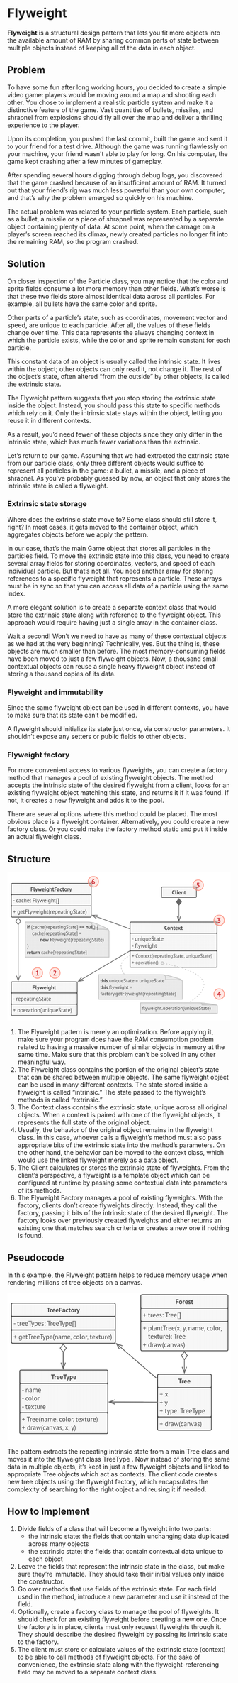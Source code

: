 # Flyweight
**Flyweight** is a structural design pattern that lets you fit more objects into the available 
amount of RAM by sharing common parts of state between multiple objects instead of keeping all
of the data in each object.

## Problem
To have some fun after long working hours, you decided to create a simple video game: players 
would be moving around a map and shooting each other. You chose to implement a realistic 
particle system and make it a distinctive feature of the game. Vast quantities of bullets, 
missiles, and shrapnel from explosions should fly all over the map and deliver a thrilling
experience to the player.

Upon its completion, you pushed the last commit, built the game and sent it to your friend for 
a test drive. Although the game was running flawlessly on your machine, your friend wasn’t 
able to play for long. On his computer, the game kept crashing after a few minutes of gameplay.

After spending several hours digging through  debug logs, you discovered that the game crashed 
because of an insufficient amount of RAM. It turned out that your friend’s rig was much less 
powerful than your own computer, and that’s why the problem emerged so quickly on his machine.

The actual problem was related to your particle system. Each particle, such as a bullet, a 
missile or a piece of shrapnel was represented by a separate object containing plenty of data. 
At some point, when the carnage on a player’s screen reached its climax, newly created 
particles no longer fit into the remaining RAM, so the program crashed.

## Solution
On closer inspection of the Particle class, you may notice that the color and sprite fields 
consume a lot more memory than other fields. What’s worse is that these two fields store
almost identical data across all particles. For example, all bullets have the same color and 
sprite.

Other parts of a particle’s state, such as coordinates, movement vector and speed, are unique 
to each particle. After all, the values of these fields change over time. This data represents 
the always changing context in which the particle exists, while the color and sprite remain constant for each particle.

This constant data of an object is usually called the intrinsic state. It lives within the 
object; other objects can only read it, not change it. The rest of the object’s state, often 
altered “from the outside” by other objects, is called the extrinsic state.

The Flyweight pattern suggests that you stop storing the extrinsic state inside the object. 
Instead, you should pass this state to specific methods which rely on it. Only the intrinsic
state stays within the object, letting you reuse it in different contexts.

As a result, you’d need fewer of these objects since they only differ in the intrinsic state, 
which has much fewer variations than the extrinsic.

Let’s return to our game. Assuming that we had extracted the extrinsic state from our particle 
class, only three different objects would suffice to represent all particles in the game: a
bullet, a missile, and a piece of shrapnel. As you’ve probably guessed by now, an object that 
only stores the intrinsic state is called a flyweight.

### Extrinsic state storage
Where does the extrinsic state move to? Some class should still store it, right? In most cases,
 it gets moved to the container object, which aggregates objects before we apply the pattern.

In our case, that’s the main Game object that stores all particles in the particles field. To 
move the extrinsic state into this class, you need to create several array fields for storing
coordinates, vectors, and speed of each individual particle. But that’s not all. You need 
another array for storing references to a specific flyweight that represents a particle. These 
arrays must be in sync so that you can access all data of a particle using the same index.

A more elegant solution is to create a separate context class that would store the extrinsic 
state along with reference to the flyweight object. This approach would require having just
a single array in the container class.

Wait a second! Won’t we need to have as many of these contextual objects as we had at the very 
beginning? Technically, yes. But the thing is, these objects are much smaller than before. The 
most memory-consuming fields have been moved to just a few flyweight objects. Now, a thousand 
small contextual objects can reuse a single heavy flyweight object instead of storing a 
thousand copies of its data.

### Flyweight and immutability
Since the same flyweight object can be used in different contexts, you have to make sure that 
its state can’t be modified.

A flyweight should initialize its state just once, via constructor parameters. It shouldn’t 
expose any setters or public fields to other objects.

### Flyweight factory
For more convenient access to various flyweights, you can create a factory method that manages 
a pool of existing flyweight objects. The method accepts the intrinsic state of the desired 
flyweight from a client, looks for an existing flyweight object matching this state, and 
returns it if it was found. If not, it creates a new flyweight and adds it to the pool.

There are several options where this method could be placed. The most obvious place is a 
flyweight container. Alternatively, you could create a new factory class. Or you could make 
the factory method static and put it inside an actual flyweight class.

## Structure

![Flyweight Pattern Design](flyweight-pattern.png)

1. The Flyweight pattern is merely an optimization. Before applying it, make sure your program 
does have the RAM consumption problem related to having a massive number of similar objects in 
memory at the same time. Make sure that this problem can’t be solved in any other meaningful 
way.
1. The Flyweight class contains the portion of the original object’s state that can be shared 
between multiple objects. The same flyweight object can be used in many different contexts.
The state stored inside a flyweight is called “intrinsic.” The state passed to the flyweight’s 
methods is called “extrinsic.”
1. The Context class contains the extrinsic state, unique across all original objects. When a 
context is paired with one of the flyweight objects, it represents the full state of the 
original object.
1. Usually, the behavior of the original object remains in the flyweight class. In this case, 
whoever calls a flyweight’s method must also pass appropriate bits of the extrinsic state into 
the method’s parameters. On the other hand, the behavior can be moved to the context class, 
which would use the linked flyweight merely as a data object.
1. The Client calculates or stores the extrinsic state of flyweights. From the client’s 
perspective, a flyweight is a template object which can be configured at runtime by passing 
some contextual data into parameters of its methods.
1. The Flyweight Factory manages a pool of existing flyweights. With the factory, clients 
don’t create flyweights directly. Instead, they call the factory, passing it bits of the 
intrinsic state of the desired flyweight. The factory looks over previously created flyweights 
and either returns an existing one that matches search criteria or creates a new one if nothing
is found.

## Pseudocode
In this example, the Flyweight pattern helps to reduce memory usage when rendering millions of 
tree objects on a canvas.

![Flyweight Pattern Example](flyweight.png)

The pattern extracts the repeating intrinsic state from a main Tree class and moves it into 
the flyweight class TreeType . Now instead of storing the same data in multiple objects, it’s
kept in just a few flyweight objects and linked to appropriate Tree objects which act as 
contexts. The client code creates new tree objects using the flyweight factory, which 
encapsulates the complexity of searching for the right object and reusing it if needed.

## How to Implement
1. Divide fields of a class that will become a flyweight into two parts:
    * the intrinsic state: the fields that contain unchanging data duplicated across many 
    objects
    * the extrinsic state: the fields that contain contextual data unique to each object
1. Leave the fields that represent the intrinsic state in the class, but make sure they’re 
immutable. They should take their initial values only inside the constructor.
1. Go over methods that use fields of the extrinsic state. For each field used in the method, 
introduce a new parameter and use it instead of the field.
1. Optionally, create a factory class to manage the pool of flyweights. It should check for an 
existing flyweight before creating a new one. Once the factory is in place, clients must only 
request flyweights through it. They should describe the desired flyweight by passing its 
intrinsic state to the factory.
1. The client must store or calculate values of the extrinsic state (context) to be able to 
call methods of flyweight objects. For the sake of convenience, the extrinsic state along with 
the flyweight-referencing field may be moved to a separate context class.
